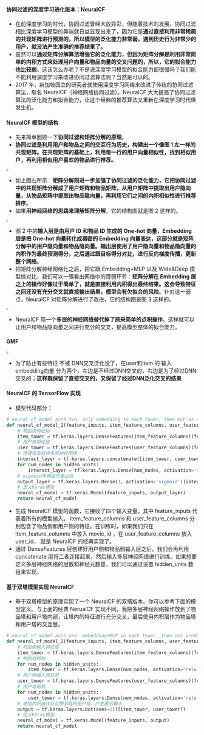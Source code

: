 #### 协同过滤的深度学习进化版本：NeuralCF

- 在前深度学习的时代，协同过滤曾经大放异彩，但随着技术的发展，协同过滤相比深度学习模型的弊端就日益显现出来了，因为它是**通过直接利用非常稀疏的共现矩阵进行预测的，所以模型的泛化能力非常弱，遇到历史行为非常少的用户，就没法产生准确的推荐结果了。**
- 虽然可以**通过矩阵分解算法增强它的泛化能力，但因为矩阵分解是利用非常简单的内积方式来处理用户向量和物品向量的交叉问题的，所以，它的拟合能力也比较弱**。这该怎么办呢？不是说深度学习模型的拟合能力都很强吗？我们能不能利用深度学习来改进协同过滤算法呢？当然是可以的。
- 2017 年，新加坡国立的研究者就使用深度学习网络来改进了传统的协同过滤算法，取名 NeuralCF（神经网络协同过滤）。NeuralCF 大大提高了协同过滤算法的泛化能力和拟合能力，让这个经典的推荐算法又重新在深度学习时代焕发生机。

#### NeuralCF 模型的结构

- 先来简单回顾一下**协同过滤和矩阵分解的原理**。
- **协同过滤是利用用户和物品之间的交互行为历史，构建出一个像图 1 左一样的共现矩阵。在共现矩阵的基础上，利用每一行的用户向量相似性，找到相似用户，再利用相似用户喜欢的物品进行推荐。**

<img src="https://blog-1258986886.cos.ap-beijing.myqcloud.com/%E6%8E%A8%E8%8D%90%E7%B3%BB%E7%BB%9F%E5%AD%A6%E4%B9%A0/25-1.jpg" style="zoom: 33%;" />

- 如上图右所示：**矩阵分解则进一步加强了协同过滤的泛化能力，它把协同过滤中的共现矩阵分解成了用户矩阵和物品矩阵，从用户矩阵中提取出用户隐向量，从物品矩阵中提取出物品隐向量，再利用它们之间的内积相似性进行推荐排序**。
- 如果**用神经网络的思路来理解矩阵分解**，它的结构图就是图 2 这样的。

<img src="https://blog-1258986886.cos.ap-beijing.myqcloud.com/%E6%8E%A8%E8%8D%90%E7%B3%BB%E7%BB%9F%E5%AD%A6%E4%B9%A0/25-2.png" style="zoom:33%;" />

- 图 2 中的**输入层是由用户 ID 和物品 ID 生成的 One-hot 向量，Embedding 层是把 One-hot 向量转化成稠密的 Embedding 向量表达，这部分就是矩阵分解中的用户隐向量和物品隐向量。输出层使用了用户隐向量和物品隐向量的内积作为最终预测得分，之后通过跟目标得分对比，进行反向梯度传播，更新整个网络**。
- 把矩阵分解神经网络化之后，把它跟 Embedding+MLP 以及 Wide&Deep 模型做对比，我们可以一眼看出网络中的薄弱环节：**矩阵分解在 Embedding 层之上的操作好像过于简单了，就是直接利用内积得出最终结果。这会导致特征之间还没有充分交叉就直接输出结果，模型会有欠拟合的风险**。针对这一弱点，NeuralCF 对矩阵分解进行了改进，它的结构图是图 3 这样的。

<img src="https://blog-1258986886.cos.ap-beijing.myqcloud.com/%E6%8E%A8%E8%8D%90%E7%B3%BB%E7%BB%9F%E5%AD%A6%E4%B9%A0/25-3.png" style="zoom:33%;" />

- NeuralCF 用一个**多层的神经网络替代掉了原来简单的点积操作**。这样就可以让用户和物品隐向量之间进行充分的交叉，提高模型整体的拟合能力。

#### GMF

<img src="https://blog-1258986886.cos.ap-beijing.myqcloud.com/%E6%9C%BA%E5%99%A8%E5%AD%A6%E4%B9%A0/24-9.png" style="zoom: 33%;" />

- 为了防止有些特征 不被 DNN交叉泛化没了，在user和item 的 输入embedding向量 分为两个，左边是不经过DNN交叉的，右边是为了经过DNN交叉的；**这样既保留了直接交叉的，又保留了经过DNN泛化交叉的结果**

#### NeuralCF 的 TensorFlow 实现

- 模型代码部分：

```python
# neural cf model arch two. only embedding in each tower, then MLP as the interaction layers
def neural_cf_model_1(feature_inputs, item_feature_columns, user_feature_columns, hidden_units):
    # 物品侧特征层
    item_tower = tf.keras.layers.DenseFeatures(item_feature_columns)(feature_inputs)
    # 用户侧特征层
    user_tower = tf.keras.layers.DenseFeatures(user_feature_columns)(feature_inputs)
    # 连接层及后续多层神经网络
    interact_layer = tf.keras.layers.concatenate([item_tower, user_tower])
    for num_nodes in hidden_units:
        interact_layer = tf.keras.layers.Dense(num_nodes, activation='relu')(interact_layer)
    # sigmoid单神经元输出层
    output_layer = tf.keras.layers.Dense(1, activation='sigmoid')(interact_layer)
    # 定义keras模型
    neural_cf_model = tf.keras.Model(feature_inputs, output_layer)
    return neural_cf_model
```

- 生成 NeuralCF 模型的函数，它接收了四个输入变量。其中 feature_inputs 代表着所有的模型输入， item_feature_columns 和 user_feature_columns 分别包含了物品侧和用户侧的特征。在训练时，如果我们只在 item_feature_columns 中放入 movie_id ，在 user_feature_columns 放入 user_id， 就是 NeuralCF 的经典实现了。
- 通过 DenseFeatures 层创建好用户侧和物品侧输入层之后，我们会再利用 concatenate 层将二者连接起来，然后输入多层神经网络进行训练。如果想要定义多层神经网络的层数和神经元数量，我们可以通过设置 hidden_units 数组来实现。

#### 基于双塔模型实现 NeuralCF 

- 基于双塔模型的原理实现了一个 NeuralCF 的双塔版本。你可以参考下面的模型定义。与上面的经典 NerualCF 实现不同，我把多层神经网络操作放到了物品塔和用户塔内部，让塔内的特征进行充分交叉，最后使用内积层作为物品塔和用户塔的交互层。

```python
# neural cf model arch one. embedding+MLP in each tower, then dot product layer as the output
def neural_cf_model_2(feature_inputs, item_feature_columns, user_feature_columns, hidden_units):
    # 物品侧输入特征层
    item_tower = tf.keras.layers.DenseFeatures(item_feature_columns)(feature_inputs)
    # 物品塔结构
    for num_nodes in hidden_units:
        item_tower = tf.keras.layers.Dense(num_nodes, activation='relu')(item_tower)
    # 用户侧输入特征层
    user_tower = tf.keras.layers.DenseFeatures(user_feature_columns)(feature_inputs)
    # 用户塔结构
    for num_nodes in hidden_units:
        user_tower = tf.keras.layers.Dense(num_nodes, activation='relu')(user_tower)
    # 使用内积操作交互物品塔和用户塔，产生最后输出
    output = tf.keras.layers.Dot(axes=1)([item_tower, user_tower])
    # 定义keras模型
    neural_cf_model = tf.keras.Model(feature_inputs, output)
    return neural_cf_model
```

